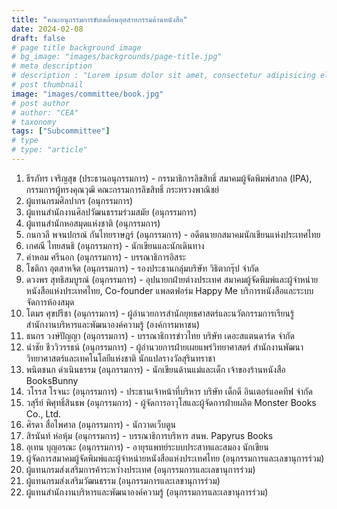 ```yaml
---
title: "คณะอนุกรรมการขับเคลื่อนอุตสาหกรรมด้านหนังสือ"
date: 2024-02-08
draft: false
# page title background image
# bg_image: "images/backgrounds/page-title.jpg"
# meta description
# description : "Lorem ipsum dolor sit amet, consectetur adipisicing elit, sed do eiusmod tempor incididunt ut labore. dolore magna aliqua. Ut enim ad minim veniam, quis nostrud."
# post thumbnail
image: "images/committee/book.jpg"
# post author
# author: "CEA"
# taxonomy
tags: ["Subcommittee"]
# type
# type: "article"
---
```


<style>
  td, th { border: none!important; }
</style>

1. ธีรภัทร เจริญสุข (ประธานอนุกรรมการ) - กรรมาธิการลิขสิทธิ์ สมาคมผู้จัดพิมพ์สากล (IPA), กรรมการผู้ทรงคุณวุฒิ คณะกรรมการลิขสิทธิ์ กระทรวงพาณิชย์
2. ผู้แทนกรมศิลปากร (อนุกรรมการ)
3. ผู้แทนสำนักงานศิลปวัฒนธรรมร่วมสมัย (อนุกรรมการ)
4. ผู้แทนสำนักหอสมุดแห่งชาติ (อนุกรรมการ)
5. กนกวลี พจนปกรณ์ กันไทยราษฎร์ (อนุกรรมการ) - อดีตนายกสมาคมนักเขียนแห่งประเทศไทย
6. เกศณี ไทยสนธิ (อนุกรรมการ) - นักเขียนและนักเดินทาง
7. คำหอม ศรีนอก (อนุกรรมการ) - บรรณาธิการอิสระ
8. โชติกา อุตสาหจิต (อนุกรรมการ) - รองประธานกลุ่มบริษัท วิธิตากรุ๊ป จำกัด
9. ดวงพร สุทธิสมบูรณ์ (อนุกรรมการ) - อุปนายกฝ่ายต่างประเทศ สมาคมผู้จัดพิมพ์และผู้จำหน่ายหนังสือแห่งประเทศไทย, Co-founder แพลตฟอร์ม Happy Me บริการหนังสือและระบบจัดการห้องสมุด
10. โตมร ศุขปรีชา (อนุกรรมการ) - ผู้อำนวยการสำนักยุทธศาสตร์และนวัตกรรมการเรียนรู้ สำนักงานบริหารและพัฒนาองค์ความรู้ (องค์การมหาชน)
11. ธนกร วงษ์ปัญญา (อนุกรรมการ) - บรรณาธิการข่าวไทย บริษัท เดอะสแตนดาร์ด จำกัด
12. นำชัย ชีววิวรรธน์ (อนุกรรมการ) - ผู้อำนวยการฝ่ายเผยแพร่วิทยาศาสตร์ สำนักงานพัฒนาวิทยาศาสตร์และเทคโนโลยีแห่งชาติ นักแปลรางวัลสุรินทราชา
13. พนิตชนก ดำเนินธรรม (อนุกรรมการ) - นักเขียนด้านแม่และเด็ก เจ้าของร้านหนังสือ BooksBunny
14. วโรรส โรจนะ (อนุกรรมการ) - ประธานเจ้าหน้าที่บริหาร บริษัท เด็กดี อินเตอร์แอคทีฟ จำกัด
15. วสุรีย์ พิศุทธิ์สินธพ (อนุกรรมการ) - ผู้จัดการอาวุโสและผู้จัดการฝ่ายผลิต Monster Books Co., Ltd.
16. ศิรดา สื่อไพศาล (อนุกรรมการ) - นักวาดเว็บตูน
17. สิรนันท์ ห่อหุ้ม (อนุกรรมการ) - บรรณาธิการบริหาร สนพ. Papyrus Books
18. อุเทน บุญอรณะ (อนุกรรมการ) - อายุรแพทย์ระบบประสาทและสมอง นักเขียน
19. ผู้จัดการสมาคมผู้จัดพิมพ์และผู้จำหน่ายหนังสือแห่งประเทศไทย (อนุกรรมการและเลขานุการร่วม) 
20. ผู้แทนกรมส่งเสริมการค้าระหว่างประเทศ (อนุกรรมการและเลขานุการร่วม) 
21. ผู้แทนกรมส่งเสริมวัฒนธรรม (อนุกรรมการและเลขานุการร่วม) 
22. ผู้แทนสำนักงานบริหารและพัฒนาองค์ความรู้ (อนุกรรมการและเลขานุการร่วม)